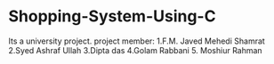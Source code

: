 # Shopping-System-Using-C
Its a university project.
project member:
1.F.M. Javed Mehedi Shamrat
2.Syed Ashraf Ullah
3.Dipta das
4.Golam Rabbani
5. Moshiur Rahman
